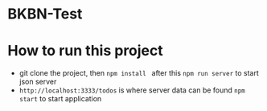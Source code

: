 # BKBN-Test

# How to run this project
- git clone the project, then ```npm install ``` after this ```npm run server``` to start json server
- ```http://localhost:3333/todos``` is where server data can be found ```npm start``` to start application